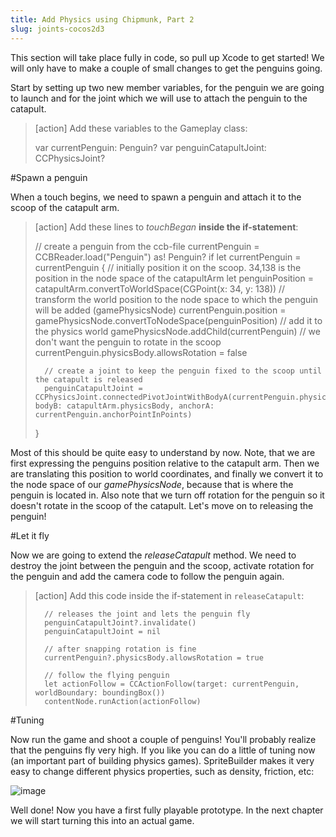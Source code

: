 ```yaml
---
title: Add Physics using Chipmunk, Part 2
slug: joints-cocos2d3
---
```


This section will take place fully in code, so pull up Xcode to get started! We will only have to make a couple of small changes to get the penguins going.

Start by setting up two new member variables, for the penguin we are going to launch and for the joint which we will use to attach the penguin to the catapult.

> [action]
> Add these variables to the Gameplay class:
>
>	var currentPenguin: Penguin?
>	var penguinCatapultJoint: CCPhysicsJoint?

#Spawn a penguin

When a touch begins, we need to spawn a penguin and attach it to the scoop of the catapult arm. 

> [action]
> Add these lines to *touchBegan* **inside the if-statement**:
>
>	// create a penguin from the ccb-file
>	currentPenguin = CCBReader.load("Penguin") as! Penguin?
>	if let currentPenguin = currentPenguin {
>	    // initially position it on the scoop. 34,138 is the position in the node space of the catapultArm
>		let penguinPosition = catapultArm.convertToWorldSpace(CGPoint(x: 34, y: 138))
>		// transform the world position to the node space to which the penguin will be added (gamePhysicsNode)
>		currentPenguin.position = gamePhysicsNode.convertToNodeSpace(penguinPosition)
>		// add it to the physics world
>		gamePhysicsNode.addChild(currentPenguin)
>		// we don't want the penguin to rotate in the scoop
>		currentPenguin.physicsBody.allowsRotation = false
>
>		// create a joint to keep the penguin fixed to the scoop until the catapult is released
>		penguinCatapultJoint = CCPhysicsJoint.connectedPivotJointWithBodyA(currentPenguin.physicsBody, bodyB: catapultArm.physicsBody, anchorA: currentPenguin.anchorPointInPoints)
>	}

Most of this should be quite easy to understand by now. Note, that we are first expressing the penguins position relative to the catapult arm. Then we are translating this position to world coordinates, and finally we convert it to the node space of our *gamePhysicsNode*, because that is where the penguin is located in. Also note that we turn off rotation for the penguin so it doesn't rotate in the scoop of the catapult. Let's move on to releasing the penguin!

#Let it fly

Now we are going to extend the *releaseCatapult* method. We need to destroy the joint between the penguin and the scoop, activate rotation for the penguin and add the camera code to follow the penguin again.

> [action]
> Add this code inside the if-statement in `releaseCatapult`:
>
>		// releases the joint and lets the penguin fly
>		penguinCatapultJoint?.invalidate()
>		penguinCatapultJoint = nil
>
>		// after snapping rotation is fine
>		currentPenguin?.physicsBody.allowsRotation = true
>
>		// follow the flying penguin
>		let actionFollow = CCActionFollow(target: currentPenguin, worldBoundary: boundingBox())
>		contentNode.runAction(actionFollow)

#Tuning

Now run the game and shoot a couple of penguins! You'll probably realize that the penguins fly very high. If you like you can do a little of tuning now (an important part of building physics games). SpriteBuilder makes it very easy to change different physics properties, such as density, friction, etc:

![image](https://s3.amazonaws.com/mgwu-misc/Spritebuilder+Tutorial/Spritebuilder_tuning.png)

Well done! Now you have a first fully playable prototype. In the next chapter we will start turning this into an actual game.
